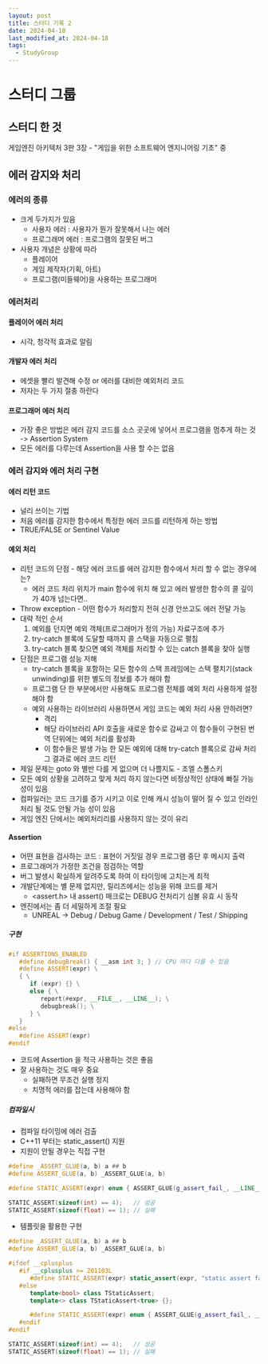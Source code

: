 ```yaml
---
layout: post
title: 스터디 기록 2
date: 2024-04-18
last_modified_at: 2024-04-18
tags:
  - StudyGroup
---
```

# 스터디 그룹

## 스터디 한 것

게임엔진 아키텍처 3판 3장 - "게임을 위한 소프트웨어 엔지니어링 기초" 중

## 에러 감지와 처리

### 에러의 종류

* 크게 두가지가 있음
  * 사용자 에러 : 사용자가 뭔가 잘못해서 나는 에러
  * 프로그래머 에러 : 프로그램의 잘못된 버그
* 사용자 개념은 상황에 따라
  * 플레이어
  * 게임 제작자(기획, 아트)
  * 프로그램(미들웨어)을 사용하는 프로그래머

### 에러처리

#### 플레이어 에러 처리

* 시각, 청각적 효과로 알림

#### 개발자 에러 처리

* 에셋을 빨리 발견해 수정 or 에러를 대비한 예외처리 코드
* 저자는 두 가지 절충 하란다

#### 프로그래머 에러 처리

* 가장 좋은 방법은 에러 감지 코드를 소스 곳곳에 넣어서 프로그램을 멈추게 하는 것 -> Assertion System
* 모든 에러를 다루는데 Assertion을 사용 할 수는 없음

### 에러 감지와 에러 처리 구현

#### 에러 리턴 코드

* 널리 쓰이는 기법
* 처음 에러를 감지한 함수에서 특정한 에러 코드를 리턴하게 하는 방법
* TRUE/FALSE or Sentinel Value

#### 예외 처리

* 리턴 코드의 단점 - 해당 에러 코드를 에러 감지한 함수에서 처리 할 수 없는 경우에는?
  * 에러 코드 처리 위치가 main 함수에 위치 해 있고 에러 발생한 함수의 콜 깊이가 40개 넘는다면..
* Throw exception - 어떤 함수가 처리할지 전혀 신경 안쓰고도 에러 전달 가능
* 대략 적인 순서
  1. 예외를 던지면 예외 객체(프로그래머가 정의 가능) 자료구조에 추가
  2. try-catch 블록에 도달할 때까지 콜 스택을 자동으로 펼침
  3. try-catch 블록 찾으면 예외 객체를 처리할 수 있는 catch 블록을 찾아 실행
* 단점은 프로그램 성능 저해
  * try-catch 블록을 포함하는 모든 함수의 스택 프레임에는 스택 펼치기(stack unwinding)를 위한 별도의 정보를 추가 해야 함
  * 프로그램 단 한 부분에서만 사용해도 프로그램 전체를 예외 처리 사용하게 설정 해야 함
  * 예외 사용하는 라이브러리 사용하면서 게임 코드는 예외 처리 사용 안하려면?
      * 격리
      * 해당 라이브러리 API 호출을 새로운 함수로 감싸고 이 함수들이 구현된 번역 단위에는 예외 처리를 활성화
      * 이 함수들은 발생 가능 한 모든 예외에 대해 try-catch 블록으로 감싸 처리 그 결과로 에러 코드 리턴
* 제일 문제는 goto 와 별반 다를 게 없으며 더 나쁠지도 - 조엘 스폴스키
* 모든 예외 상황을 고려하고 맞게 처리 하지 않는다면 비정상적인 상태에 빠질 가능성이 있음
* 컴파일러는 코드 크기를 증가 시키고 이로 인해 캐시 성능이 떨어 질 수 있고 인라인 처리 될 것도 안될 가능 성이 있음
* 게임 엔진 단에서는 예외처리리를 사용하지 않는 것이 유리

#### Assertion

* 어떤 표현을 검사하는 코드 : 표현이 거짓일 경우 프로그램 중단 후 메시지 출력
* 프로그래머가 가정한 조건을 점검하는 역할
* 버그 발생시 확실하게 알려주도록 하여 이 타이밍에 고치는게 최적
* 개발단계에는 별 문제 없지만, 릴리즈에서는 성능을 위해 코드를 제거
  * <assert.h> 내 assert() 매크로는 DEBUG 전처리기 심볼 유효 시 동작
* 엔진에서는 좀 더 세밀하게 조절 필요
  * UNREAL -> Debug / Debug Game / Development / Test / Shipping

##### 구현

```cpp
#if ASSERTIONS_ENABLED
   #define debugBreak() { __asm int 3; } // CPU 마다 다를 수 있음
   #define ASSERT(expr) \
   { \
      if (expr) {} \
      else { \
         report(#expr, __FILE__, __LINE__); \
         debugbreak(); \
      } \
   }
#else
   #define ASSERT(expr)
#endif
```

* 코드에 Assertion 을 적극 사용하는 것은 좋음
* 잘 사용하는 것도 매우 중요
  * 실패하면 무조건 실행 정지
  * 치명적 에러를 잡는데 사용해야 함

##### 컴파일시

* 컴파일 타이밍에 에러 검출
* C++11 부터는 static_assert() 지원
* 지원이 안될 경우는 직접 구현

```cpp
#define _ASSERT_GLUE(a, b) a ## b
#define ASSERT_GLUE(a, b) _ASSERT_GLUE(a, b)

#define STATIC_ASSERT(expr) enum { ASSERT_GLUE(g_assert_fail_, __LINE__) = 1 / (int)(!!(expr)) };

STATIC_ASSERT(sizeof(int) == 4);   // 성공
STATIC_ASSERT(sizeof(float) == 1); // 실패
```

* 템플릿을 활용한 구현

```cpp
#define _ASSERT_GLUE(a, b) a ## b
#define ASSERT_GLUE(a, b) _ASSERT_GLUE(a, b)

#ifdef __cplusplus
   #if __cplusplus >= 201103L
      #define STATIC_ASSERT(expr) static_assert(expr, "static assert failed:" #expr)
   #else
      template<bool> class TStaticAssert;
      template<> class TStaticAssert<true> {};

      #define STATIC_ASSERT(expr) enum { ASSERT_GLUE(g_assert_fail_, __LINE__) = sizeof(TStaticAssert<!!(expr)>) };
   #endif
#endif

STATIC_ASSERT(sizeof(int) == 4);   // 성공
STATIC_ASSERT(sizeof(float) == 1); // 실패
```
